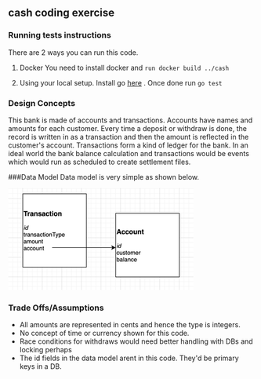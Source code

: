 ## cash coding exercise

### Running tests instructions

There are 2 ways you can run this code. 
1. Docker
You need to install docker and `run docker build ../cash`
   
2. Using your local setup. 
Install go [here](https://golang.org/doc/install) . Once done run `go test`

   
### Design Concepts

This bank is made of accounts and transactions. Accounts have names and amounts for each customer. Every time a deposit or withdraw is done, the record is written in as a transaction and then the amount is reflected in the customer's account.
Transactions form a kind of ledger for the bank. 
In an ideal world the bank balance calculation and transactions would be events which would run as scheduled to create settlement files.

   ###Data Model 
Data model is very simple as shown below.

![img_1.png](img_1.png)

### Trade Offs/Assumptions
- All amounts are represented in cents and hence the type is integers.
- No concept of time or currency shown for this code.
- Race conditions for withdraws would need better handling with DBs and locking perhaps
- The id fields in the data model arent in this code. They'd be primary keys in a DB.

